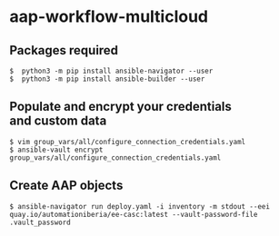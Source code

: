 # aap-workflow-multicloud

## Packages required

```
$  python3 -m pip install ansible-navigator --user
$  python3 -m pip install ansible-builder --user
```
## Populate and encrypt your credentials and custom data

```
$ vim group_vars/all/configure_connection_credentials.yaml
$ ansible-vault encrypt group_vars/all/configure_connection_credentials.yaml
```
## Create AAP objects

```
$ ansible-navigator run deploy.yaml -i inventory -m stdout --eei quay.io/automationiberia/ee-casc:latest --vault-password-file .vault_password
```
